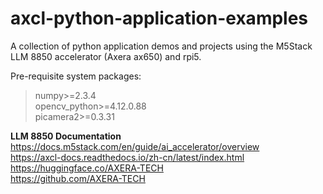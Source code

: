 # axcl-python-application-examples
A collection of python application demos and projects using the M5Stack LLM 8850 accelerator (Axera ax650) and rpi5. 

Pre-requisite system packages: 
> numpy>=2.3.4  
> opencv_python>=4.12.0.88  
> picamera2>=0.3.31

**LLM 8850 Documentation**  
https://docs.m5stack.com/en/guide/ai_accelerator/overview  
https://axcl-docs.readthedocs.io/zh-cn/latest/index.html  
https://huggingface.co/AXERA-TECH  
https://github.com/AXERA-TECH  

